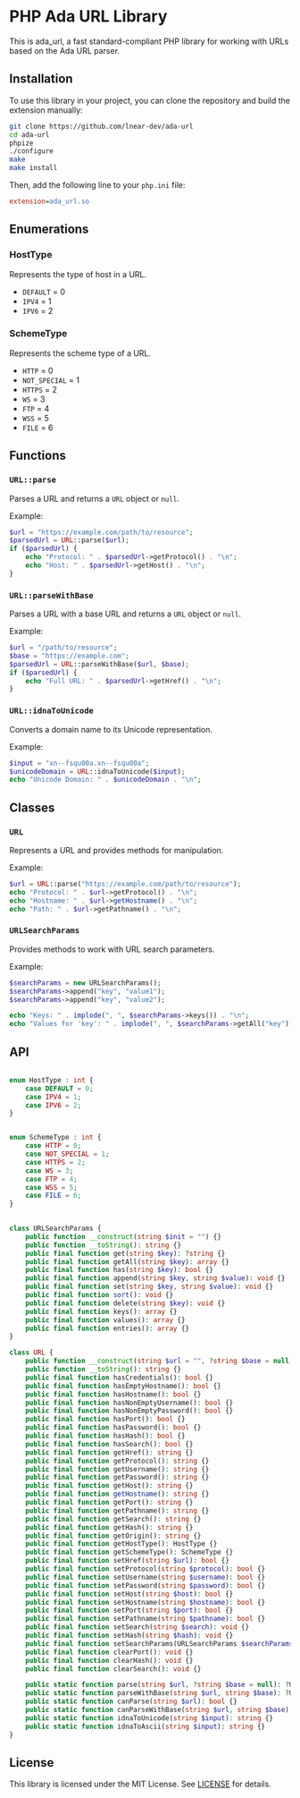 # PHP Ada URL Library

This is ada_url, a fast standard-compliant PHP library for working with URLs based on the Ada URL parser.

## Installation

To use this library in your project, you can clone the repository and build the extension manually:

```bash
git clone https://github.com/lnear-dev/ada-url
cd ada-url
phpize
./configure
make
make install
```

Then, add the following line to your `php.ini` file:

```ini
extension=ada_url.so
```

## Enumerations

### HostType

Represents the type of host in a URL.

- `DEFAULT` = 0
- `IPV4` = 1
- `IPV6` = 2

### SchemeType

Represents the scheme type of a URL.

- `HTTP` = 0
- `NOT_SPECIAL` = 1
- `HTTPS` = 2
- `WS` = 3
- `FTP` = 4
- `WSS` = 5
- `FILE` = 6

## Functions

### `URL::parse`

Parses a URL and returns a `URL` object or `null`.

Example:

```php
$url = "https://example.com/path/to/resource";
$parsedUrl = URL::parse($url);
if ($parsedUrl) {
    echo "Protocol: " . $parsedUrl->getProtocol() . "\n";
    echo "Host: " . $parsedUrl->getHost() . "\n";
}
```

### `URL::parseWithBase`

Parses a URL with a base URL and returns a `URL` object or `null`.

Example:

```php
$url = "/path/to/resource";
$base = "https://example.com";
$parsedUrl = URL::parseWithBase($url, $base);
if ($parsedUrl) {
    echo "Full URL: " . $parsedUrl->getHref() . "\n";
}
```

### `URL::idnaToUnicode`

Converts a domain name to its Unicode representation.

Example:

```php
$input = "xn--fsqu00a.xn--fsqu00a";
$unicodeDomain = URL::idnaToUnicode($input);
echo "Unicode Domain: " . $unicodeDomain . "\n";
```

## Classes

### `URL`

Represents a URL and provides methods for manipulation.

Example:

```php
$url = URL::parse("https://example.com/path/to/resource");
echo "Protocol: " . $url->getProtocol() . "\n";
echo "Hostname: " . $url->getHostname() . "\n";
echo "Path: " . $url->getPathname() . "\n";
```

### `URLSearchParams`

Provides methods to work with URL search parameters.

Example:

```php
$searchParams = new URLSearchParams();
$searchParams->append("key", "value1");
$searchParams->append("key", "value2");

echo "Keys: " . implode(", ", $searchParams->keys()) . "\n";
echo "Values for 'key': " . implode(", ", $searchParams->getAll("key")) . "\n";
```

## API

```php

enum HostType : int {
    case DEFAULT = 0;
    case IPV4 = 1;
    case IPV6 = 2;
}


enum SchemeType : int {
    case HTTP = 0;
    case NOT_SPECIAL = 1;
    case HTTPS = 2;
    case WS = 3;
    case FTP = 4;
    case WSS = 5;
    case FILE = 6;
}

    
class URLSearchParams {
    public function __construct(string $init = "") {}
    public function __toString(): string {}
    public final function get(string $key): ?string {}
    public final function getAll(string $key): array {}
    public final function has(string $key): bool {}
    public final function append(string $key, string $value): void {}
    public final function set(string $key, string $value): void {}
    public final function sort(): void {}
    public final function delete(string $key): void {}
    public final function keys(): array {}
    public final function values(): array {}
    public final function entries(): array {}
}

class URL {
    public function __construct(string $url = "", ?string $base = null) {}
    public function __toString(): string {}
    public final function hasCredentials(): bool {}
    public final function hasEmptyHostname(): bool {}
    public final function hasHostname(): bool {}
    public final function hasNonEmptyUsername(): bool {}
    public final function hasNonEmptyPassword(): bool {}
    public final function hasPort(): bool {}
    public final function hasPassword(): bool {}
    public final function hasHash(): bool {}
    public final function hasSearch(): bool {}
    public final function getHref(): string {}
    public final function getProtocol(): string {}
    public final function getUsername(): string {}
    public final function getPassword(): string {}
    public final function getHost(): string {}
    public final function getHostname(): string {}
    public final function getPort(): string {}
    public final function getPathname(): string {}
    public final function getSearch(): string {}
    public final function getHash(): string {}
    public final function getOrigin(): string {}
    public final function getHostType(): HostType {}
    public final function getSchemeType(): SchemeType {}
    public final function setHref(string $url): bool {}
    public final function setProtocol(string $protocol): bool {}
    public final function setUsername(string $username): bool {}
    public final function setPassword(string $password): bool {}
    public final function setHost(string $host): bool {}
    public final function setHostname(string $hostname): bool {}
    public final function setPort(string $port): bool {}
    public final function setPathname(string $pathname): bool {}
    public final function setSearch(string $search): void {}
    public final function setHash(string $hash): void {}
    public final function setSearchParams(URLSearchParams $searchParams): void {}
    public final function clearPort(): void {}
    public final function clearHash(): void {}
    public final function clearSearch(): void {}

    public static function parse(string $url, ?string $base = null): ?URL {}
    public static function parseWithBase(string $url, string $base): ?URL {}
    public static function canParse(string $url): bool {}
    public static function canParseWithBase(string $url, string $base): bool {}
    public static function idnaToUnicode(string $input): string {}
    public static function idnaToAscii(string $input): string {}
}
```

## License

This library is licensed under the MIT License. See [LICENSE](LICENSE) for details.
